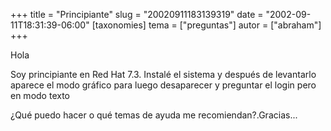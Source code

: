 +++
title = "Principiante"
slug = "20020911183139319"
date = "2002-09-11T18:31:39-06:00"
[taxonomies]
tema = ["preguntas"]
autor = ["abraham"]
+++

Hola

Soy principiante en Red Hat 7.3. Instalé el sistema y después de
levantarlo aparece el modo gráfico para luego desaparecer y preguntar el
login pero en modo texto

¿Qué puedo hacer o qué temas de ayuda me recomiendan?.Gracias...
